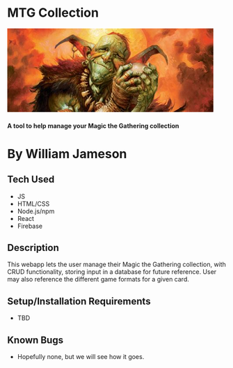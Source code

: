 # MTG Collection

![image](/mtg-organizer/img/Squee.jpg)

#### A tool to help manage your Magic the Gathering collection

# By William Jameson

## Tech Used

* JS
* HTML/CSS
* Node.js/npm
* React
* Firebase

## Description

This webapp lets the user manage their Magic the Gathering collection, with CRUD functionality, storing input in a database for future reference.
User may also reference the different game formats for a given card.

## Setup/Installation Requirements

* TBD

## Known Bugs

* Hopefully none, but we will see how it goes.